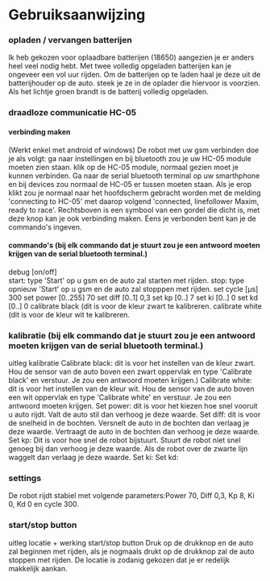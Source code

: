 # Gebruiksaanwijzing

### opladen / vervangen batterijen
Ik heb gekozen voor oplaadbare batterijen (18650) aangezien je er anders heel veel nodig hebt. Met twee volledig opgeladen batterijen kan je ongeveer een vol uur rijden. Om de batterijen op te laden haal je deze uit de batterijhouder op de auto. steek je ze in de oplader die hiervoor is voorzien. Als het lichtje groen brandt is de batterij volledig opgeladen. 

### draadloze communicatie HC-05
#### verbinding maken
(Werkt enkel met android of windows)
De robot met uw gsm verbinden doe je als volgt: ga naar instellingen en bij bluetooth zou je uw HC-05 module moeten zien staan. klik op de HC-05 module, normaal gezien moet je kunnen verbinden. Ga naar de serial bluetooth terminal op uw smarthphone en bij devices zou normaal de HC-05 er tussen moeten staan. Als je erop klikt zou je normaal naar het hoofdscherm gebracht worden met de melding 'connecting to HC-05' met daarop volgend 'connected, linefollower Maxim, ready to race'. Rechtsboven is een symbool van een gordel die dicht is, met deze knop kan je ook verbinding maken. Eens je verbonden bent kan je de commando's ingeven.

#### commando's (bij elk commando dat je stuurt zou je een antwoord moeten krijgen van de serial bluetooth terminal.)
debug [on/off]  
start: type 'Start' op u gsm en de auto zal starten met rijden.
stop: type opnieuw 'Start' op u gsm en de auto zal stopppen met rijden.
set cycle [µs]  300
set power [0..255] 70 
set diff [0..1]  0,3 
set kp [0..]  7 
set ki [0..]  0
set kd [0..]  0
calibrate black (dit is voor de kleur zwart te kalibreren.
calibrate white  (dit is voor de kleur wit te kalibreren.

### kalibratie (bij elk commando dat je stuurt zou je een antwoord moeten krijgen van de serial bluetooth terminal.)
uitleg kalibratie
Calibrate black: dit is voor het instellen van de kleur zwart. Hou de sensor van de auto boven een zwart oppervlak en type 'Calibrate black' en verstuur. Je zou een antwoord moeten krijgen.)
Calibrate white: dit is voor het instellen van de kleur wit. Hou de sensor van de auto boven een wit oppervlak en type 'Calibrate white' en verstuur. Je zou een antwoord moeten krijgen.
Set power: dit is voor het kiezen hoe snel vooruit u auto rijdt. Valt de auto stil dan verhoog je deze waarde.
Set diff: dit is voor de snelheid in de bochten. Versnelt de auto in de bochten dan verlaag je deze waarde. Vertraagt de auto in de bochten dan verhoog je deze waarde.
Set kp: Dit is voor hoe snel de robot bijstuurt. Stuurt de robot niet snel genoeg bij dan verhoog je deze waarde. Als de robot over de zwarte lijn waggelt dan verlaag je deze waarde.
Set ki: 
Set kd: 

### settings
De robot rijdt stabiel met volgende parameters:Power 70, Diff 0,3, Kp 8, Ki 0, Kd 0 en cycle 300.

### start/stop button
uitleg locatie + werking start/stop button
Druk op de drukknop en de auto zal beginnen met rijden, als je nogmaals drukt op de drukknop zal de auto stoppen met rijden. De locatie is zodanig gekozen dat je er redelijk makkelijk aankan.
